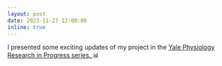 ```yaml
---
layout: post
date: 2023-11-27 12:00:00
inline: true
---
```


I presented some exciting updates of my project in the <a href="https://bpb-us-w2.wpmucdn.com/campuspress.yale.edu/dist/1/443/files/2023/12/2023-11-27-Rafael-M2P2-RIP.jpg"> Yale Physiology Research in Progress series. </a> :bar_chart:

